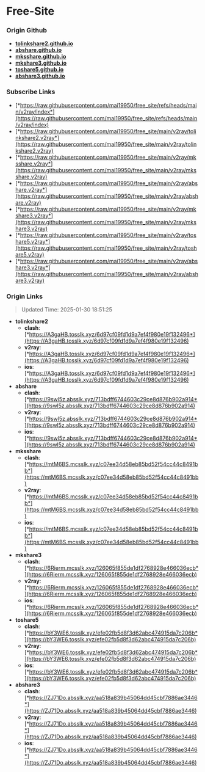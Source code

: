 # Free-Site

### Origin Github

- [**tolinkshare2.github.io**](https://github.com/tolinkshare2/tolinkshare2.github.io)
- [**abshare.github.io**](https://github.com/abshare/abshare.github.io)
- [**mksshare.github.io**](https://github.com/mksshare/mksshare.github.io)
- [**mkshare3.github.io**](https://github.com/mkshare3/mkshare3.github.io)
- [**toshare5.github.io**](https://github.com/toshare5/toshare5.github.io)
- [**abshare3.github.io**](https://github.com/abshare3/abshare3.github.io)

### Subscribe Links

- [*https://raw.githubusercontent.com/mai19950/free_site/refs/heads/main/v2ray/index*](https://raw.githubusercontent.com/mai19950/free_site/refs/heads/main/v2ray/index)
- [*https://raw.githubusercontent.com/mai19950/free_site/main/v2ray/tolinkshare2.v2ray*](https://raw.githubusercontent.com/mai19950/free_site/main/v2ray/tolinkshare2.v2ray)
- [*https://raw.githubusercontent.com/mai19950/free_site/main/v2ray/mksshare.v2ray*](https://raw.githubusercontent.com/mai19950/free_site/main/v2ray/mksshare.v2ray)
- [*https://raw.githubusercontent.com/mai19950/free_site/main/v2ray/abshare.v2ray*](https://raw.githubusercontent.com/mai19950/free_site/main/v2ray/abshare.v2ray)
- [*https://raw.githubusercontent.com/mai19950/free_site/main/v2ray/mkshare3.v2ray*](https://raw.githubusercontent.com/mai19950/free_site/main/v2ray/mkshare3.v2ray)
- [*https://raw.githubusercontent.com/mai19950/free_site/main/v2ray/toshare5.v2ray*](https://raw.githubusercontent.com/mai19950/free_site/main/v2ray/toshare5.v2ray)
- [*https://raw.githubusercontent.com/mai19950/free_site/main/v2ray/abshare3.v2ray*](https://raw.githubusercontent.com/mai19950/free_site/main/v2ray/abshare3.v2ray)

### Origin Links

> Updated Time: 2025-01-30 18:51:25

- **tolinkshare2**
  - **clash**: [*https://A3gaHB.tosslk.xyz/6d97cf09fd1d9a7ef4f980e19f132496*](https://A3gaHB.tosslk.xyz/6d97cf09fd1d9a7ef4f980e19f132496)
  - **v2ray**: [*https://A3gaHB.tosslk.xyz/6d97cf09fd1d9a7ef4f980e19f132496*](https://A3gaHB.tosslk.xyz/6d97cf09fd1d9a7ef4f980e19f132496)
  - **ios**: [*https://A3gaHB.tosslk.xyz/6d97cf09fd1d9a7ef4f980e19f132496*](https://A3gaHB.tosslk.xyz/6d97cf09fd1d9a7ef4f980e19f132496)
- **abshare**
  - **clash**: [*https://9swl5z.absslk.xyz/713bdff6744603c29ce8d876b902a914*](https://9swl5z.absslk.xyz/713bdff6744603c29ce8d876b902a914)
  - **v2ray**: [*https://9swl5z.absslk.xyz/713bdff6744603c29ce8d876b902a914*](https://9swl5z.absslk.xyz/713bdff6744603c29ce8d876b902a914)
  - **ios**: [*https://9swl5z.absslk.xyz/713bdff6744603c29ce8d876b902a914*](https://9swl5z.absslk.xyz/713bdff6744603c29ce8d876b902a914)
- **mksshare**
  - **clash**: [*https://mtM6BS.mcsslk.xyz/c07ee34d58eb85bd52f54cc44c8491bb*](https://mtM6BS.mcsslk.xyz/c07ee34d58eb85bd52f54cc44c8491bb)
  - **v2ray**: [*https://mtM6BS.mcsslk.xyz/c07ee34d58eb85bd52f54cc44c8491bb*](https://mtM6BS.mcsslk.xyz/c07ee34d58eb85bd52f54cc44c8491bb)
  - **ios**: [*https://mtM6BS.mcsslk.xyz/c07ee34d58eb85bd52f54cc44c8491bb*](https://mtM6BS.mcsslk.xyz/c07ee34d58eb85bd52f54cc44c8491bb)
- **mkshare3**
  - **clash**: [*https://6Rierm.mcsslk.xyz/126065f855de1df2768928e466036ecb*](https://6Rierm.mcsslk.xyz/126065f855de1df2768928e466036ecb)
  - **v2ray**: [*https://6Rierm.mcsslk.xyz/126065f855de1df2768928e466036ecb*](https://6Rierm.mcsslk.xyz/126065f855de1df2768928e466036ecb)
  - **ios**: [*https://6Rierm.mcsslk.xyz/126065f855de1df2768928e466036ecb*](https://6Rierm.mcsslk.xyz/126065f855de1df2768928e466036ecb)
- **toshare5**
  - **clash**: [*https://bY3WE6.tosslk.xyz/efe02fb5d8f3d62abc474915da7c206b*](https://bY3WE6.tosslk.xyz/efe02fb5d8f3d62abc474915da7c206b)
  - **v2ray**: [*https://bY3WE6.tosslk.xyz/efe02fb5d8f3d62abc474915da7c206b*](https://bY3WE6.tosslk.xyz/efe02fb5d8f3d62abc474915da7c206b)
  - **ios**: [*https://bY3WE6.tosslk.xyz/efe02fb5d8f3d62abc474915da7c206b*](https://bY3WE6.tosslk.xyz/efe02fb5d8f3d62abc474915da7c206b)
- **abshare3**
  - **clash**: [*https://ZJ71Do.absslk.xyz/aa518a839b45064dd45cbf7886ae3446*](https://ZJ71Do.absslk.xyz/aa518a839b45064dd45cbf7886ae3446)
  - **v2ray**: [*https://ZJ71Do.absslk.xyz/aa518a839b45064dd45cbf7886ae3446*](https://ZJ71Do.absslk.xyz/aa518a839b45064dd45cbf7886ae3446)
  - **ios**: [*https://ZJ71Do.absslk.xyz/aa518a839b45064dd45cbf7886ae3446*](https://ZJ71Do.absslk.xyz/aa518a839b45064dd45cbf7886ae3446)
